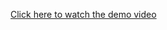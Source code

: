 <a href="https://github.com/yasirlashari/repo/raw/main/path/to/demo.mp4">Click here to watch the demo video</a>

